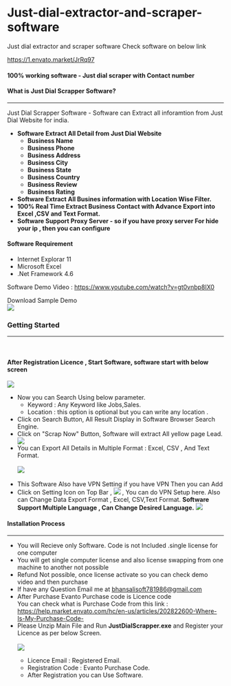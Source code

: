 
# Just-dial-extractor-and-scraper-software
Just dial extractor and scraper software
Check software on below link

https://1.envato.market/JrRq97

<h4>100% working software - Just dial scraper with Contact number </h4>
<h4>What is Just Dial Scrapper Software?</h4>
            <hr class="notop">
            <p>
                Just Dial Scrapper Software - Software can Extract all inforamtion from Just Dial Website for india.
              <ul>
                    <li>
                         <strong>Software Extract All Detail from Just Dial Website</strong> 
					<ul>
						          <li><strong>Business Name</strong></li>
                                                              <li><strong>Business Phone</strong></li>
								  <li><strong>Business Address</strong></li>
								  <li><strong>Business City</strong></li>
								  <li><strong>Business State</strong></li>
								  <li><strong>Business Country</strong></li>
								    <li><strong> Business Review</strong></li>
								    <li><strong> Business Rating</strong></li>
						 </ul>
                    </li>
					<li>
                         <strong>Software Extract All Busines information with Location Wise Filter.</strong>
                    </li>
					<li>
					      <strong>100% Real Time Extract Business Contact with Advance Export into Excel ,CSV and Text Format.</strong>  
					</li>
					<li>
					     <strong>Software Support Proxy Server - so if you have proxy server For hide your ip , then you can configure</strong>  
					</li>
                </ul>
            </p>
   <h4> Software Requirement </h4>
        <p>
<ul>
                    <li>
                        Internet Explorar 11
                    </li>    
 <li>
                       Microsoft Excel
                    </li>    <li>
                        .Net Framework 4.6
                    </li>
                </ul>
    </p>
  Software Demo Video : <a href="https://www.youtube.com/watch?v=gt0vnbp8IX0">https://www.youtube.com/watch?v=gt0vnbp8IX0</a>
<p>
Download Sample Demo <br/>
 <a href="http://bhansalisoft.com/EvantoSnap/sample/data_justdial.xls"> <img src="http://bhansalisoft.com/EvantoSnap/sample/DownloadButton.png"></a>
</p>
    <div class="page-header">
                <h3>Getting Started</h3>
                <hr class="notop">
            </div>
            <br>
            <h4>After Registration Licence , Start Software, software start with below screen</h4>
			<img src="http://bhansalisoft.com/EvantoSnap/justdial/02.png"></img>
			 <ul>
                  <li>Now you can Search Using  below parameter.
				       <ul>
                  <li>Keyword :   Any Keyword like Jobs,Sales.</li>
				  <li>Location :  this option is optional but you can write any location .</li>
                </ul>
				  </li>
				  <li>Click on Search Button, All Result Display in Software Browser Search Engine.  </li>
		        <li>Click on "Scrap Now" Button, Software will extract All yellow page Lead.  </li>
				   	<img src="http://bhansalisoft.com/EvantoSnap/justdial/03.png"></img>
				    <li>You can Export All Details in Multiple Format : Excel, CSV , And Text Format.</li>
					<br/>	   <img src="http://bhansalisoft.com/EvantoSnap/justdial/04.png"></img> 
				   	<br/>
						<br/>
				   <li>This Software Also have VPN Setting if you have VPN Then you can Add  
				   <br/>
				   <li> Click on Setting Icon on Top Bar ,  	<img src="http://bhansalisoft.com/EvantoSnap/settingicon.png"></img> , You can do  VPN Setup here. 
				   Also can Change Data Export Format , Excel, CSV,Text Format.
				   <b>Software Support Multiple Language , Can Change Desired Language.</b>
				   <img src="http://bhansalisoft.com/EvantoSnap/justdial/05.png"></img> 
				   </li>
              </ul>
			   <div class="page-header">
                <h4>Installation Process </h4>
                <hr class="notop">
            </div>
            <ul>
			    <li>You will Recieve only Software. Code is not Included .single license for one computer</li>
  <li>You will get single computer license and also license swapping from one machine to another not possible</li>
			      <li>Refund Not possible, once license activate so you can check demo video and then purchase</li>
	<li>	If have any Question Email me at  <a href="mailto:bhansalisoft781986@gmail.com">bhansalisoft781986@gmail.com</a>
      </li>
                <li>After Purchase Evanto Purchase code is Licence code 
                  <br/>
                   You can check what is Purchase Code from this link :<a href="https://help.market.envato.com/hc/en-us/articles/202822600-Where-Is-My-Purchase-Code-"> https://help.market.envato.com/hc/en-us/articles/202822600-Where-Is-My-Purchase-Code-</a>
				</li>
	           <li> Please Unzip Main File and Run <b>JustDialScrapper.exe</b> and Register your Licence as per below Screen.</li>
			       <br/>
     			<img src="http://bhansalisoft.com/EvantoSnap/justdial/01.png"></img>
			   <ul>
                  <li>Licence Email :   Registered Email.</li>
				  <li>Registration Code :  Evanto Purchase Code.</li>
				   <li>After Registration you can Use Software.</li>
                </ul>
            </ul>
				
			
